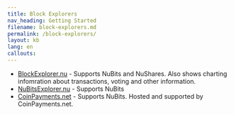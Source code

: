 ```yaml
---
title: Block Explorers
nav_heading: Getting Started
filename: block-explorers.md
permalink: /block-explorers/
layout: kb
lang: en
callouts:
---
```


  * [BlockExplorer.nu](http://blockexplorer.nu/) - Supports NuBits and NuShares. Also shows charting infomration about transactions, voting and other information.
  * [NuBitsExplorer.nu](http://NuBitsExplorer.nu) - Supports NuBits
  * [CoinPayments.net](http://explorer.coinpayments.net/index.php?chain=17) - Supports NuBits. Hosted and supported by CoinPayments.net.
